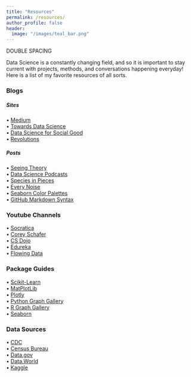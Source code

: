 ```yaml
---
title: "Resources"
permalink: /resources/
author_profile: false
header:
  image: "/images/teal_bar.png"
---
```


DOUBLE SPACING

Data Science is a constantly changing field, and so it is important to stay current with projects, methods, and conversations happening everyday! Here is a list of my favorite resources of all sorts. 

### Blogs
##### Sites
• [Medium](https://medium.com/)  
• [Towards Data Science](https://towardsdatascience.com/?source=post_page-----70d476bfe775----------------------)  
• [Data Science for Social Good](http://www.dssgfellowship.org//blog/)  
• [Revolutions](https://blog.revolutionanalytics.com/)

##### Posts
• [Seeing Theory](https://seeing-theory.brown.edu/)  
• [Data Science Podcasts](https://realpython.com/data-science-podcasts/)  
• [Species in Pieces](http://species-in-pieces.com/#)  
• [Every Noise](http://everynoise.com/engenremap.html#otherthings)  
• [Seaborn Color Palettes](https://python-graph-gallery.com/100-calling-a-color-with-seaborn/)  
• [GitHub Markdown Syntax](https://github.com/adam-p/markdown-here/wiki/Markdown-Cheatsheet#lists)

### Youtube Channels
• [Socratica](https://www.youtube.com/user/SocraticaStudios)  
• [Corey Schafer](https://www.youtube.com/user/schafer5)  
• [CS Dojo](https://www.youtube.com/channel/UCxX9wt5FWQUAAz4UrysqK9A)  
• [Edureka](https://www.youtube.com/user/edurekaIN/featured)  
• [Flowing Data](https://flowingdata.com/)

### Package Guides
• [Scikit-Learn](https://scikit-learn.org/stable/index.html)  
• [MatPlotLib](https://matplotlib.org/index.html)  
• [Plotly](https://plotly.com/)  
• [Python Graph Gallery](https://python-graph-gallery.com/)  
• [R Graph Gallery](https://www.r-graph-gallery.com/)  
• [Seaborn](https://seaborn.pydata.org/index.html)

### Data Sources
• [CDC](https://www.cdc.gov/nchs/index.htm)  
• [Census Bureau](https://www.census.gov/)  
• [Data.gov](https://www.data.gov/)  
• [Data.World](https://data.world/)  
• [Kaggle](https://www.kaggle.com/)

